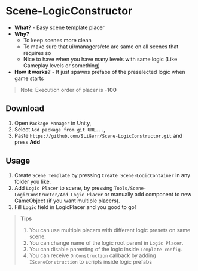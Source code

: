 # Scene-LogicConstructor

+ **What?** - Easy scene template placer 
+ **Why?** 
    - To keep scenes more clean
    - To make sure that ui/managers/etc are same on all scenes that requires so 
    - Nice to have when you have many levels with same logic (Like Gameplay levels or something)
+ **How it works?** - It just spawns prefabs of the preselected logic when game starts

> Note: Execution order of placer is **-100**

## Download

1) Open ```Package Manager``` in Unity, 
2) Select ```Add package from git URL...```,
3) Paste ```https://github.com/SLiGerr/Scene-LogicConstructor.git``` and press **Add** 

## Usage

<!-- > TLDR : **Tools/Scene-LogicConstructor/Add Logic Placer** -->

1) Create ```Scene Template``` by pressing ```Create Scene-LogicContainer``` in any folder you like.
2) Add ```Logic Placer``` to scene, by pressing ```Tools/Scene-LogicConstructor/Add Logic Placer``` or manually add component to new GameObject (if you want multiple placers).
3) Fill ```Logic``` field in LogicPlacer and you good to go!

> **Tips**<br/>
> 1) You can use multiple placers with different logic presets on same scene.
> 2) You can change name of the logic root parent in ```Logic Placer```.
> 3) You can disable parenting of the logic inside ```Template config```.
> 4) You can receive ```OnConstruction``` callback by adding ```ISceneConstruction``` to scripts inside logic prefabs
